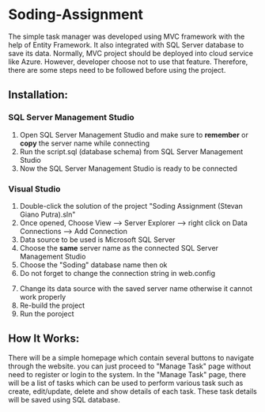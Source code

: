 # Soding-Assignment
The simple task manager was developed using MVC framework with the help of Entity Framework. It also integrated with SQL Server database to save its data. Normally, MVC project should be deployed into cloud service like Azure. However, developer choose not to use that feature. Therefore, there are some steps need to be followed before using the project.

## Installation:
### SQL Server Management Studio
1. Open SQL Server Management Studio and make sure to **remember** or **copy** the server name while connecting
2. Run the script.sql (database schema) from SQL Server Management Studio
3. Now the SQL Server Management Studio is ready to be connected

### Visual Studio
1. Double-click the solution of the project "Soding Assignment (Stevan Giano Putra).sln"
2. Once opened, Choose View --> Server Explorer --> right click on Data Connections --> Add Connection
3. Data source to be used is Microsoft SQL Server
4. Choose the **same** server name as the connected SQL Server Management Studio
5. Choose the "Soding" database name then ok
6. Do not forget to change the connection string in web.config
> <add name="SodingEntities" connectionString="metadata=res://*/Models.TaskModel.csdl|res://*/Models.TaskModel.ssdl|res://*/Models.TaskModel.msl;provider=System.Data.SqlClient;provider connection string=&quot;data source=DESKTOP-FCC8BQU;initial catalog=Soding;integrated security=True;MultipleActiveResultSets=True;App=EntityFramework&quot;" providerName="System.Data.EntityClient" />

7. Change its data source with the saved server name otherwise it cannot work properly
8. Re-build the project
9. Run the poroject

## How It Works:
There will be a simple homepage which contain several buttons to navigate through the website. you can just proceed to "Manage Task" page without need to register or login to the system. In the "Manage Task" page, there will be a list of tasks which can be used to perform various task such as create, edit/update, delete and show details of each task. These task details will be saved using SQL database.
